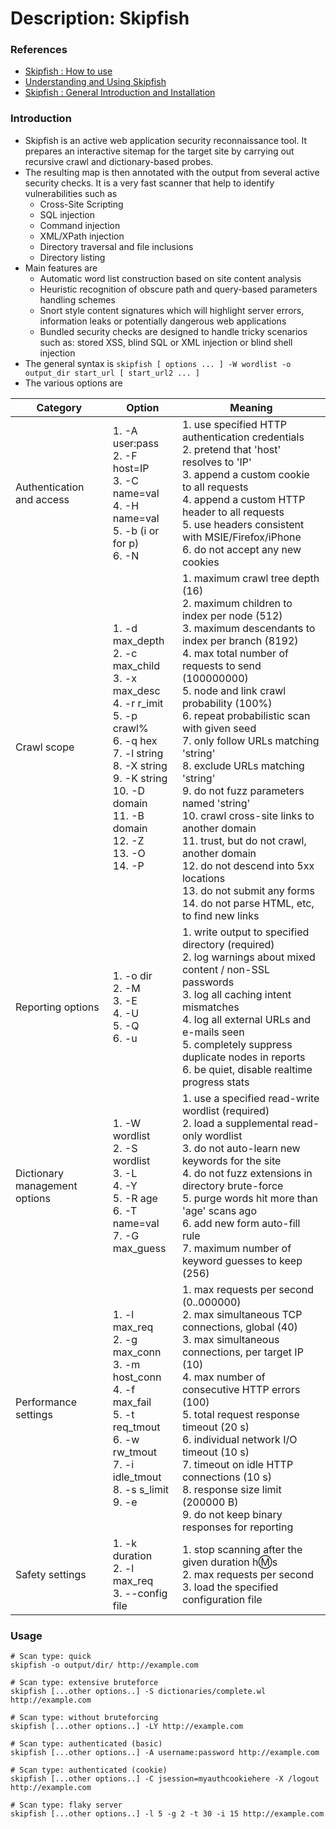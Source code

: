 # Description: Skipfish

### References
* [Skipfish : How to use](https://github.com/spinkham/skipfish/wiki/How-To-Use)  
* [Understanding and Using Skipfish](https://lcamtuf.blogspot.com/2010/11/understanding-and-using-skipfish.html)
* [Skipfish : General Introduction and Installation](https://www.mamunahmed.com/02/run-skipfish-using-ubuntu-10-04-lucid-lynx-to-test-your-website-security/)

### Introduction
* Skipfish is an active web application security reconnaissance tool. It prepares an interactive sitemap for the target 
  site by carrying out recursive crawl and dictionary-based probes. 
* The resulting map is then annotated with the output from several active security checks. It is a very fast scanner 
  that help to identify vulnerabilities such as
    - Cross-Site Scripting
    - SQL injection
    - Command injection
    - XML/XPath injection
    - Directory traversal and file inclusions
    - Directory listing
* Main features are
    - Automatic word list construction based on site content analysis
    - Heuristic recognition of obscure path and query-based parameters handling schemes
    - Snort style content signatures which will highlight server errors, information leaks or potentially dangerous web 
      applications
    - Bundled security checks are designed to handle tricky scenarios such as: stored XSS, blind SQL or XML injection or 
      blind shell injection
* The general syntax is `skipfish [ options ... ] -W wordlist -o output_dir start_url [ start_url2 ... ]`
* The various options are 

Category    | Option                        |                          Meaning                 |
|-----------|-------------------------------|-------------------------------------------------|
|Authentication and access  | 1. -A user:pass<br>2. -F host=IP<br>3. -C name=val<br>4. -H name=val<br>5. -b (i or for p)<br>6. -N  | 1. use specified HTTP authentication credentials<br>2. pretend that 'host'  resolves to 'IP'<br>3. append a custom cookie to all requests<br>4. append a custom HTTP header to all requests<br>5. use headers consistent with MSIE/Firefox/iPhone<br>6. do not accept any new cookies |
|Crawl scope                | 1. -d max_depth<br>2. -c max_child<br>3. -x max_desc<br>4. -r r_imit<br>5. -p crawl%<br>6. -q hex<br>7. -l string<br>8. -X string<br>9. -K string<br>10. -D domain<br>11. -B domain<br>12. -Z<br>13. -O<br>14. -P | 1. maximum crawl tree depth (16)<br>2. maximum children to index per node (512)<br>3. maximum descendants to index per branch (8192)<br>4.  max total number of requests to send (100000000)<br>5.  node and link crawl probability (100%)<br>6.  repeat probabilistic scan with given seed<br>7. only follow URLs matching 'string'<br>8. exclude URLs matching 'string'<br>9. do not fuzz parameters named 'string'<br>10. crawl cross-site links to another domain<br>11. trust, but do not crawl, another domain<br>12. do not descend into 5xx locations<br>13. do not submit any forms<br>14. do not parse HTML, etc, to find new links |
|Reporting options         | 1. -o dir<br>2. -M<br>3. -E<br>4. -U<br>5. -Q<br>6. -u |  1.  write output to specified directory (required)<br>2. log warnings about mixed content / non-SSL passwords<br>3. log all caching intent mismatches<br>4. log all external URLs and e-mails seen<br>5. completely suppress duplicate nodes in reports<br>6.  be quiet, disable realtime progress stats |
|Dictionary management options | 1. -W wordlist<br>2. -S wordlist<br>3. -L <br>4. -Y<br>5. -R age<br>6. -T name=val<br>7. -G max_guess |  1. use a specified read-write wordlist (required)<br>2. load a supplemental read-only wordlist<br>3. do not auto-learn new keywords for the site<br>4. do not fuzz extensions in directory brute-force<br>5. purge words hit more than 'age'  scans ago<br>6.  add new form auto-fill rule<br>7. maximum number of keyword guesses to keep (256) |
|Performance settings       | 1. -l max_req<br>2. -g max_conn<br>3. -m host_conn<br>4. -f max_fail<br>5. -t req_tmout<br>6. -w rw_tmout<br>7. -i idle_tmout<br>8. -s s_limit<br>9. -e |  1. max requests per second (0..000000)<br>2. max simultaneous TCP connections, global (40)<br>3. max simultaneous connections, per target IP (10)<br>4. max number of consecutive HTTP errors (100)<br>5. total request response timeout (20 s)<br>6. individual network I/O timeout (10 s)<br>7. timeout on idle HTTP connections (10 s)<br>8. response size limit (200000 B)<br>9. do not keep binary responses for reporting |
|Safety settings            | 1. -k duration<br>2. -l max_req<br>3. --config file | 1. stop scanning after the given duration h:m:s<br>2. max requests per second<br>3. load the specified configuration file |

### Usage
```
# Scan type: quick
skipfish -o output/dir/ http://example.com

# Scan type: extensive bruteforce
skipfish [...other options..] -S dictionaries/complete.wl http://example.com

# Scan type: without bruteforcing
skipfish [...other options..] -LY http://example.com

# Scan type: authenticated (basic)
skipfish [...other options..] -A username:password http://example.com

# Scan type: authenticated (cookie)
skipfish [...other options..] -C jsession=myauthcookiehere -X /logout http://example.com

# Scan type: flaky server
skipfish [...other options..] -l 5 -g 2 -t 30 -i 15 http://example.com
```
